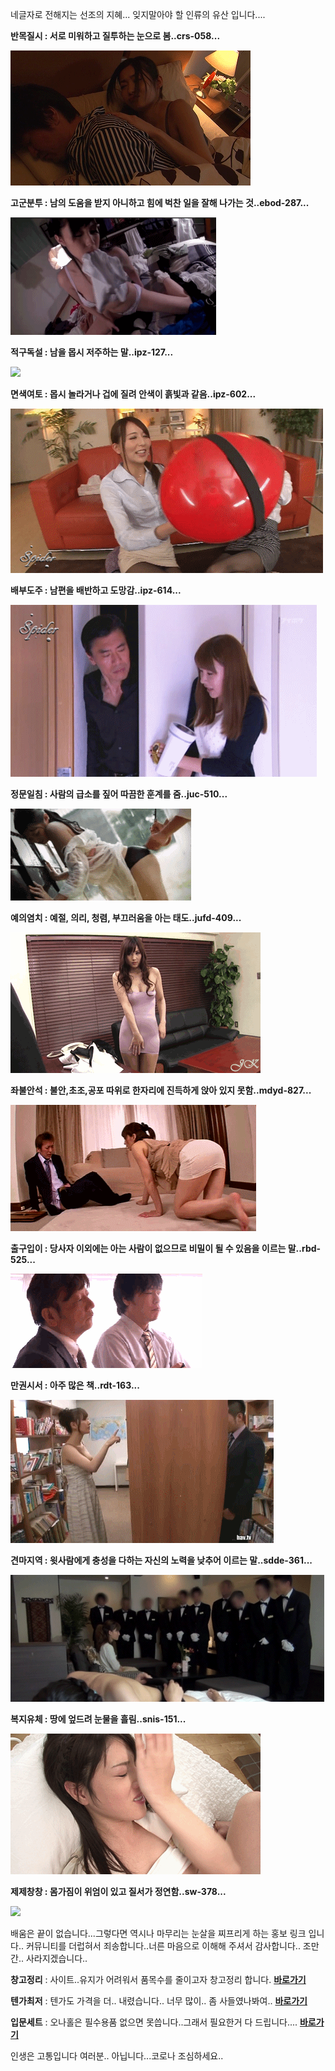 네글자로 전해지는 선조의 지혜... 잊지말아야 할 인류의 유산 입니다....



**반목질시 : 서로 미워하고 질투하는 눈으로 봄..crs-058...**

![](https://github.com/jeongsamie/viral_image/blob/master/crs-058.gif)

**고군분투 : 남의 도움을 받지 아니하고 힘에 벅찬 일을 잘해 나가는 것..ebod-287...**

![](https://github.com/jeongsamie/viral_image/blob/master/ebod-287.gif)

**적구독설 : 남을 몹시 저주하는 말..ipz-127...**

![](https://github.com/jeongsamie/viral_image/blob/master/ipz-127.gif)

**면색여토 : 몹시 놀라거나 겁에 질려 안색이 흙빛과 같음..ipz-602...**

![](https://github.com/jeongsamie/viral_image/blob/master/ipz-602.gif)

**배부도주 : 남편을 배반하고 도망감..ipz-614...**

![](https://github.com/jeongsamie/viral_image/blob/master/ipz-614.gif)

**정문일침 : 사람의 급소를 짚어 따끔한 훈계를 줌..juc-510...**

![](https://github.com/jeongsamie/viral_image/blob/master/juc-510.gif)

**예의염치 : 예절, 의리, 청렴, 부끄러움을 아는 태도..jufd-409...**

![](https://github.com/jeongsamie/viral_image/blob/master/jufd-409.gif)

**좌불안석 : 불안,초조,공포 따위로 한자리에 진득하게 앉아 있지 못함..mdyd-827...**

![](https://github.com/jeongsamie/viral_image/blob/master/mdyd-827.gif)

**출구입이 : 당사자 이외에는 아는 사람이 없으므로 비밀이 될 수 있음을 이르는 말..rbd-525...**

![](https://github.com/jeongsamie/viral_image/blob/master/rbd-525.gif)

**만권시서 : 아주 많은 책..rdt-163...**

![](https://github.com/jeongsamie/viral_image/blob/master/rdt-163.gif)

**견마지역 : 윗사람에게 충성을 다하는 자신의 노력을 낮추어 이르는 말..sdde-361...**

![](https://github.com/jeongsamie/viral_image/blob/master/sdde-361.gif)

**복지유체 : 땅에 엎드려 눈물을 흘림..snis-151...**

![](https://github.com/jeongsamie/viral_image/blob/master/snis-151.gif)

**제제창창 : 몸가짐이 위엄이 있고 질서가 정연함..sw-378...**

![](https://github.com/jeongsamie/viral_image/blob/master/sw-378.gif)







배움은 끝이 없습니다...그렇다면 역시나 마무리는 눈살을 찌프리게 하는 홍보 링크 입니다.. 커뮤니티를 더럽혀서 죄송합니다..너른 마음으로 이해해 주셔서 감사합니다.. 조만간.. 사라지겠습니다..

**창고정리** :  사이트..유지가 어려워서 품목수를 줄이고자 창고정리 합니다.  [**바로가기**](https://msdepart.com/shop/event.php?ev_id=1581587840&bypass=on)

**텐가최저** : 텐가도 가격을 더.. 내렸습니다.. 너무 많이.. 좀 사들였나봐여.. [**바로가기**](https://msdepart.com/shop/event.php?ev_id=1566544508&bypass=on)

**입문세트** : 오나홀은 필수용품 없으면 못씁니다..그래서 필요한거 다 드립니다.... [**바로가기**](https://msdepart.com/shop/event.php?ev_id=1571971222&bypass=on)



인생은 고통입니다 여러분.. 아닙니다...코로나 조심하세요..